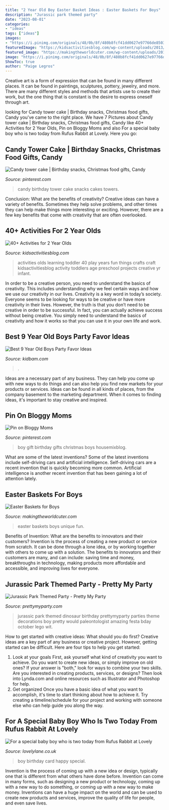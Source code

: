 ```yaml
---
title: "2 Year Old Boy Easter Basket Ideas : Easter Baskets For Boys"
description: "Jurassic park themed party"
date: "2023-08-01"
categories:
- "ideas"
tags: ["ideas"]
images:
- "https://i.pinimg.com/originals/48/0b/8f/480b8fcf41dd0627e97766de8503df8f.jpg"
featuredImage: "https://kidsactivitiesblog.com/wp-content/uploads/2013/03/40-activities-for-2-year-olds-feature.jpg"
featured_image: "https://makingtheworldcuter.com/wp-content/uploads/2015/03/Creating-fun-and-unique-Easter-baskets-for-boys.jpg"
image: "https://i.pinimg.com/originals/48/0b/8f/480b8fcf41dd0627e97766de8503df8f.jpg"
ShowToc: true
author: "Paige Legros"
---
```



Creative art is a form of expression that can be found in many different places. It can be found in paintings, sculptures, pottery, jewelry, and more. There are many different styles and methods that artists use to create their work, but the one thing that is constant is the desire to express oneself through art.

	

		
looking for Candy tower cake | Birthday snacks, Christmas food gifts, Candy you've came to the right place. We have 7 Pictures about Candy tower cake | Birthday snacks, Christmas food gifts, Candy like 40+ Activities for 2 Year Olds, Pin on Bloggy Moms and also For a special baby boy who is two today from Rufus Rabbit at Lovely. Here you go:
		
    
## Candy Tower Cake | Birthday Snacks, Christmas Food Gifts, Candy

<img loading=lazy src="https://i.pinimg.com/originals/48/0b/8f/480b8fcf41dd0627e97766de8503df8f.jpg" onerror="this.onerror=null;this.src='https://tse1.mm.bing.net/th?id=OIP.ltjxqiyBUiTyZ-cwDGhyhQAAAA&amp;pid=15.1';" alt="Candy tower cake | Birthday snacks, Christmas food gifts, Candy">

_Source: pinterest.com_

>candy birthday tower cake snacks cakes towers. 

	

Conclusion: What are the benefits of creativity?
Creative ideas can have a variety of benefits. Sometimes they help solve problems, and other times they can help make things more interesting or exciting. However, there are a few key benefits that come with creativity that are often overlooked.

    
## 40+ Activities For 2 Year Olds

<img loading=lazy src="https://kidsactivitiesblog.com/wp-content/uploads/2013/03/40-activities-for-2-year-olds-feature.jpg" onerror="this.onerror=null;this.src='https://tse2.mm.bing.net/th?id=OIP.WiYAYcwWiRT1xdgAYQWJPQHaLG&amp;pid=15.1';" alt="40+ Activities for 2 Year Olds">

_Source: kidsactivitiesblog.com_

>activities olds learning toddler 40 play years fun things crafts craft kidsactivitiesblog activity toddlers age preschool projects creative yr infant. 

	

In order to be a creative person, you need to understand the basics of creativity. This includes understanding why we feel certain ways and how we use our creativity in our lives.
Creativity is a key word in today’s society. Everyone seems to be looking for ways to be creative or have more creativity in their lives. However, the truth is that you don’t need to be creative in order to be successful. In fact, you can actually achieve success without being creative. You simply need to understand the basics of creativity and how it works so that you can use it in your own life and work.

    
## Best 9 Year Old Boys Party Favor Ideas

<img loading=lazy src="http://kidbam.com/wp-content/uploads/2021/06/best-9-year-old-boys-party-favor-ideas.jpg" onerror="this.onerror=null;this.src='https://tse3.mm.bing.net/th?id=OIP.Sb6F5eDTUPZpMvIAPVeZ5AHaLH&amp;pid=15.1';" alt="Best 9 Year Old Boys Party Favor Ideas">

_Source: kidbam.com_

>. 

	

Ideas are a necessary part of any business. They can help you come up with new ways to do things and can also help you find new markets for your products or services. Ideas can be found in all kinds of places, from the company basement to the marketing department. When it comes to finding ideas, it's important to stay creative and inspired.

    
## Pin On Bloggy Moms

<img loading=lazy src="https://i.pinimg.com/736x/e3/c2/ae/e3c2aebf52858423f40e434df5709419.jpg" onerror="this.onerror=null;this.src='https://tse3.mm.bing.net/th?id=OIP.tC5m2KlChJ62ymzmFw2EBwHaLw&amp;pid=15.1';" alt="Pin on Bloggy Moms">

_Source: pinterest.com_

>boy gift birthday gifts christmas boys housemixblog. 

	

What are some of the latest inventions?
Some of the latest inventions include self-driving cars and artificial intelligence. Self-driving cars are a recent invention that is quickly becoming more common. Artificial intelligence is another recent invention that has been gaining a lot of attention lately.

    
## Easter Baskets For Boys

<img loading=lazy src="https://makingtheworldcuter.com/wp-content/uploads/2015/03/Creating-fun-and-unique-Easter-baskets-for-boys.jpg" onerror="this.onerror=null;this.src='https://tse4.mm.bing.net/th?id=OIP.7Kk88oY_jXL41HfTx8hKTAHaLH&amp;pid=15.1';" alt="Easter Baskets for Boys">

_Source: makingtheworldcuter.com_

>easter baskets boys unique fun. 

	

Benefits of Invention: What are the benefits to innovators and their customers?
Invention is the process of creating a new product or service from scratch. It can be done through a lone idea, or by working together with others to come up with a solution. The benefits to innovators and their customers are many, and can include: saving time and money, breakthroughs in technology, making products more affordable and accessible, and improving lives for everyone.

    
## Jurassic Park Themed Party - Pretty My Party

<img loading=lazy src="https://www.prettymyparty.com/wp-content/uploads/2015/10/dinosaur-themed-birthday-party-ideas.jpg" onerror="this.onerror=null;this.src='https://tse1.mm.bing.net/th?id=OIP.voDC3Y37h-VaKXcdgn0DJwHaKl&amp;pid=15.1';" alt="Jurassic Park Themed Party - Pretty My Party">

_Source: prettymyparty.com_

>jurassic park themed dinosaur birthday prettymyparty parties theme decorations boy pretty would paleontologist amazing festa bday october lego wit. 

	

How to get started with creative ideas: What should you do first?
Creative ideas are a key part of any business or creative project. However, getting started can be difficult. Here are four tips to help you get started:
1. Look at your goals 
First, ask yourself what kind of creativity you want to achieve. Do you want to create new ideas, or simply improve on old ones? If your answer is "both," look for ways to combine your two skills. Are you interested in creating products, services, or designs? Then look into Lynda.com and online resources such as Illustrator and Photoshop for help.
2. Get organized 
Once you have a basic idea of what you want to accomplish, it's time to start thinking about how to achieve it. Try creating a timeline/schedule for your project and working with someone else who can help guide you along the way.

    
## For A Special Baby Boy Who Is Two Today From Rufus Rabbit At Lovely

<img loading=lazy src="https://sites.create-cdn.net/siteimages/27/1/4/271498/11/8/1/11810704/1500x1500.jpg?1458657037" onerror="this.onerror=null;this.src='https://tse3.mm.bing.net/th?id=OIP.87cqWRd6tSn9-jyox1J0JwHaHa&amp;pid=15.1';" alt="For a special baby boy who is two today from Rufus Rabbit at Lovely">

_Source: lovelylane.co.uk_

>boy birthday card happy special. 

	

Invention is the process of coming up with a new idea or design, typically one that is different from what others have done before. Invention can come in many forms, such as designing a new product or technology, coming up with a new way to do something, or coming up with a new way to make money. Inventions can have a huge impact on the world and can be used to create new products and services, improve the quality of life for people, and even save lives.

